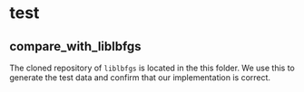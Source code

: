 # test

## compare_with_liblbfgs

The cloned repository of `liblbfgs` is located in the this folder.
We use this to generate the test data and confirm that our implementation is correct.
